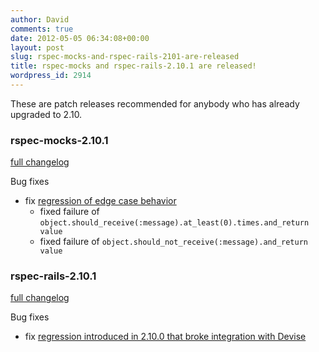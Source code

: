 ```yaml
---
author: David
comments: true
date: 2012-05-05 06:34:08+00:00
layout: post
slug: rspec-mocks-and-rspec-rails-2101-are-released
title: rspec-mocks and rspec-rails-2.10.1 are released!
wordpress_id: 2914
---
```


These are patch releases recommended for anybody who has already upgraded to 2.10.

### rspec-mocks-2.10.1
[full changelog](http://github.com/rspec/rspec-mocks/compare/v2.10.0...v2.10.1)

Bug fixes

* fix [regression of edge case behavior](https://github.com/rspec/rspec-mocks/issues/132)
    * fixed failure of `object.should_receive(:message).at_least(0).times.and_return value`
    * fixed failure of `object.should_not_receive(:message).and_return value`

### rspec-rails-2.10.1
[full changelog](http://github.com/rspec/rspec-rails/compare/v2.10.0...v2.10.1)

Bug fixes

* fix [regression introduced in 2.10.0 that broke integration with Devise](https://github.com/rspec/rspec-rails/issues/534)


